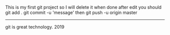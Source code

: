 This is my first git project so I will delete it when done
after edit you should
git add .
git commit -u 'message'
then
git push -u origin master
**************************
git is great technology.
2019
